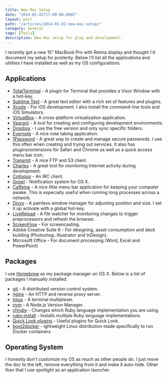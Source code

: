 ```yaml
---
title: New Mac Setup
date: "2014-01-02T17:00:00.000Z"
layout: post
path: "/articles/2014-01-02-new-mac-setup/"
category: General
tags: [Tools]
description: New Mac setup for play and development.
---
```


I recently got a new 15" MacBook Pro with Retina display and thought I'd document my setup for posterity. Below I'll list all the applications and utilities I have installed as well as my OS configurations.

## Applications

* [TotalTerminal](http://totalterminal.binaryage.com) - A plugin for Terminal that provides a Visor Window with a hot-key.
* [Sublime Text](http://www.sublimetext.com) - A great text editor with a rich set of features and plugins.
* [Xcode](https://developer.apple.com/xcode/) - For iOS development. I also install the command-line tools and iOS Simulators.
* [VirtualBox](https://www.virtualbox.org) - A cross-platform virtualization application.
* [Vagrant](http://www.vagrantup.com) - A tool for creating and configuring development environments.
* [Dropbox](https://www.dropbox.com) - I use the free version and only sync specific folders.
* [Evernote](https://evernote.com) - A nice note taking application.
* [1Password](https://agilebits.com/onepassword) - A great way to create and manage secure passwords. I use this often when creating and trying out services. It also has plugins/extensions for Safari and Chrome as well as a quick access menu bar icon.
* [Transmit](http://panic.com/transmit/) - A nice FTP and S3 client.
* [Charles](http://www.charlesproxy.com/) - A great tool for monitoring Internet activity during development.
* [Colloquy](http://colloquy.info/) - An IRC client.
* [Growl](http://growl.info/) - Notification system for OS X.
* [Caffeine](http://lightheadsw.com/caffeine/) - A nice little menu bar application for keeping your computer awake. This is especially useful when running long processes across a network.
* [Divvy](http://mizage.com/divvy/) - A painless window manager for adjusting position and size. I set it up activate with a global hot-key.
* [LiveReload](http://livereload.com) - A file watcher for monitoring changes to trigger preprocessors and refresh the browser.
* [ScreenFlow](http://www.telestream.net/screenflow/overview.htm) - For screencasting.
* Adobe Creative Suite 6 - For designing, asset consumption and deck building (Photoshop, Illustrator and InDesign).
* Microsoft Office - For document processing (Word, Excel and PowerPoint)

## Packages

I use [Homebrew](http://brew.sh) as my package manager on OS X. Below is a list of packages I manually installed.

* [git](http://git-scm.com) - A distributed version control system.
* [nginx](http://nginx.org) - An HTTP and reverse proxy server.
* [tmux](http://tmux.sourceforge.net) - A terminal multiplexer.
* [nvm](https://github.com/creationix/nvm) - A Node.js Version Manager.
* [chruby](https://github.com/postmodern/chruby) - Changes which Ruby language implementation you are using.
* [ruby-install](https://github.com/postmodern/ruby-install) - Installs multiple Ruby language implementations.
* [Quick Look plugins](https://github.com/sindresorhus/quick-look-plugins) - Useful plugins for Quick Look.
* [boot2docker](https://github.com/boot2docker/boot2docker) - ightweight Linux distribution made specifically to run Docker containers

## Operating System

I honestly don't customize my OS as much as other people do. I just move the doc to the left, remove everything from it and make it auto-hide. Other than that I use spotlight as an application launcher.
